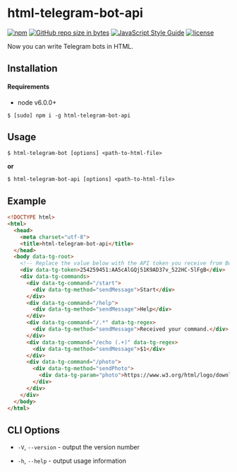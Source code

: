 # html-telegram-bot-api

[![npm](https://img.shields.io/npm/v/html-telegram-bot-api.svg)](https://www.npmjs.com/package/html-telegram-bot-api)
[![GitHub repo size in bytes](https://img.shields.io/github/repo-size/Bannerets/html-telegram-bot-api.svg)](https://github.com/Bannerets/html-telegram-bot-api)
[![JavaScript Style Guide](https://img.shields.io/badge/code_style-standard-brightgreen.svg)](https://standardjs.com)
[![license](https://img.shields.io/github/license/Bannerets/html-telegram-bot-api.svg)](https://github.com/Bannerets/html-telegram-bot-api/blob/master/LICENSE)

Now you can write Telegram bots in HTML.

## Installation

#### Requirements

- node v6.0.0+

```console
$ [sudo] npm i -g html-telegram-bot-api
```

## Usage

```console
$ html-telegram-bot [options] <path-to-html-file>
```

**or**

```console
$ html-telegram-bot-api [options] <path-to-html-file>
```

## Example

```html
<!DOCTYPE html>
<html>
  <head>
    <meta charset="utf-8">
    <title>html-telegram-bot-api</title>
  </head>
  <body data-tg-root>
    <!-- Replace the value below with the API token you receive from Bot Father -->
    <div data-tg-token>254259451:AA5cAlGQj51K9AD37v_522HC-5lFgB</div>
    <div data-tg-commands>
      <div data-tg-command="/start">
        <div data-tg-method="sendMessage">Start</div>
      </div>
      <div data-tg-command="/help">
        <div data-tg-method="sendMessage">Help</div>
      </div>
      <div data-tg-command="/.*" data-tg-regex>
        <div data-tg-method="sendMessage">Received your command.</div>
      </div>
      <div data-tg-command="/echo (.+)" data-tg-regex>
        <div data-tg-method="sendMessage">$1</div>
      </div>
      <div data-tg-command="/photo">
        <div data-tg-method="sendPhoto">
          <div data-tg-param="photo">https://www.w3.org/html/logo/downloads/HTML5_Badge_64.png</div>
        </div>
      </div>
    </div>
  </body>
</html>
```

## CLI Options

- `-V`, `--version` - output the version number

- `-h`, `--help` - output usage information
